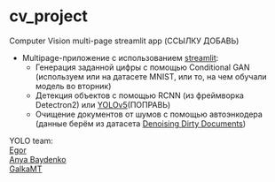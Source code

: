 # cv_project
Computer Vision multi-page streamlit app (ССЫЛКУ ДОБАВЬ)
- Multipage-приложение с использованием [streamlit](streamlit.io):
   - Генерация заданной цифры с помощью Conditional GAN (используем или на датасете MNIST, или то, на чем обучали модель во вторник)
   - Детекция объектов с помощью RCNN (из фреймворка Detectron2) или [YOLOv5](https://github.com/ultralytics/yolov5)(ПОПРАВЬ)<br>
   - Очищение документов от шумов с помощью автоэнкодера (данные берём из датасета [Denoising Dirty Documents](https://www.kaggle.com/c/denoising-dirty-documents/data))

YOLO team: <br>
[Egor](https://github.com/danchenkoEgor)<br>
[Anya Baydenko](https://github.com/sunny-annie)<br>
[GalkaMT](https://github.com/GalkaMT)<br>
